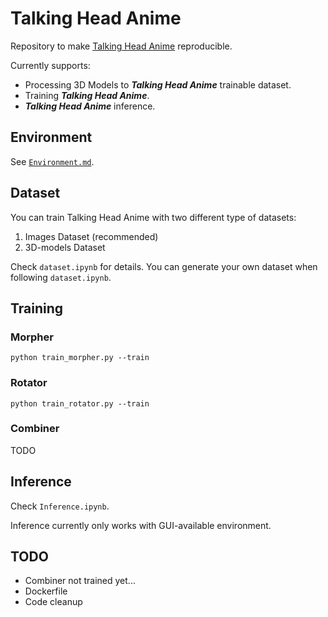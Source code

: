 # Talking Head Anime

Repository to make [Talking Head Anime](https://pkhungurn.github.io/talking-head-anime/) reproducible.

Currently supports:

* Processing 3D Models to ***Talking Head Anime*** trainable dataset.
* Training ***Talking Head Anime***.
* ***Talking Head Anime*** inference.

## Environment

See [`Environment.md`](./Environment.md).

## Dataset

You can train Talking Head Anime with two different type of datasets:

1. Images Dataset (recommended)
2. 3D-models Dataset

Check `dataset.ipynb` for details. You can generate your own dataset when following `dataset.ipynb`.

## Training

### Morpher

`python train_morpher.py --train`

### Rotator

`python train_rotator.py --train`

### Combiner

TODO

## Inference

Check `Inference.ipynb`.

Inference currently only works with GUI-available environment.


## TODO

* Combiner not trained yet...
* Dockerfile
* Code cleanup